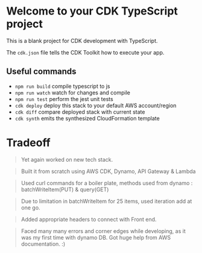# Welcome to your CDK TypeScript project

This is a blank project for CDK development with TypeScript.

The `cdk.json` file tells the CDK Toolkit how to execute your app.

## Useful commands

* `npm run build`   compile typescript to js
* `npm run watch`   watch for changes and compile
* `npm run test`    perform the jest unit tests
* `cdk deploy`      deploy this stack to your default AWS account/region
* `cdk diff`        compare deployed stack with current state
* `cdk synth`       emits the synthesized CloudFormation template

# Tradeoff

> Yet again worked on new tech stack.

> Built it from scratch using AWS CDK, Dynamo, API Gateway & Lambda

> Used curl commands for a boiler plate, methods used from dynamo : batchWriteItem(PUT) & query(GET) 

> Due to limitation in batchWriteItem for 25 items, used iteration add at one go. 

> Added appropriate headers to connect with Front end. 

> Faced many many errors and corner edges while developing, as it was my first time with dynamo DB.
Got huge help from AWS documentation. :)